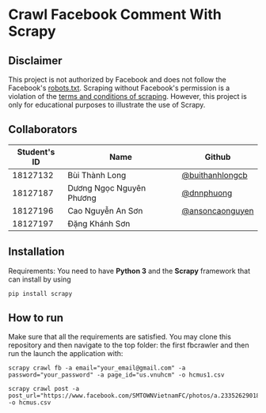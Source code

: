 # Crawl Facebook Comment With Scrapy

## Disclaimer

This project is not authorized by Facebook and does not follow the Facebook's [robots.txt](https://www.facebook.com/robots.txt). Scraping without Facebook's permission is a violation of the [terms and conditions of scraping](https://www.facebook.com/apps/site_scraping_tos_terms.php). However, this project is only for educational purposes to illustrate the use of Scrapy.

## Collaborators

| Student's ID | Name                     | Github                                               |
| ------------ | ------------------------ | ---------------------------------------------------- |
| 18127132     | Bùi Thành Long           | [@buithanhlongcb](https://github.com/buithanhlongcb) |
| 18127187     | Dương Ngọc Nguyên Phương | [@dnnphuong](https://github.com/dnnphuong)           |
| 18127196     | Cao Nguyễn An Sơn        | [@ansoncaonguyen](https://github.com/ansoncaonguyen) |
| 18127197     | Đặng Khánh Sơn           |                                                      |

## Installation

Requirements: You need to have **Python 3** and the **Scrapy** framework that can install by using

`pip install scrapy`

## How to run

Make sure that all the requirements are satisfied. You may clone this repository and then navigate to the top folder: the first fbcrawler and then run the launch the application with:


```shell
scrapy crawl fb -a email="your_email@gmail.com" -a password="your_password" -a page_id="us.vnuhcm" -o hcmus1.csv
```


```shell
scrapy crawl post -a post_url="https://www.facebook.com/SMTOWNVietnamFC/photos/a.233526290182736/1830558797146136" -o hcmus.csv
```

